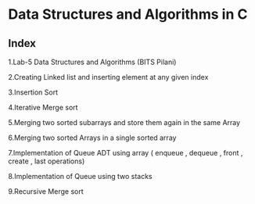 # Data Structures and Algorithms in C 
Index
---------------------------------------
1.Lab-5 </t> Data Structures and Algorithms (BITS Pilani)

2.Creating Linked list and inserting element at any given index 

3.Insertion Sort 

4.Iterative Merge sort 

5.Merging two sorted subarrays and store them again in the same Array 

6.Merging two sorted Arrays in a single sorted array 

7.Implementation of Queue ADT using array ( enqueue , dequeue , front , create , last operations)

8.Implementation of Queue using two stacks 

9.Recursive Merge sort 

